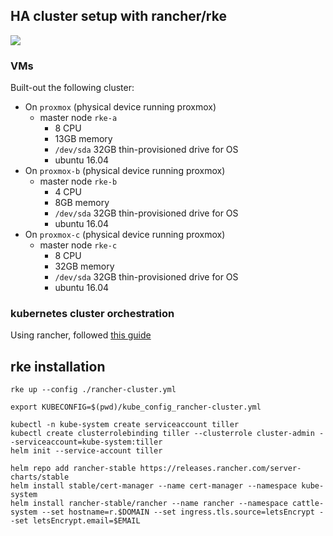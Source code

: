 ## HA cluster setup with rancher/rke

![](https://i.imgur.com/Qd7f8lx.png)

### VMs

Built-out the following cluster:

* On `proxmox` (physical device running proxmox)
  * master node `rke-a`
    * 8 CPU
    * 13GB memory
    * `/dev/sda` 32GB thin-provisioned drive for OS
    * ubuntu 16.04
* On `proxmox-b` (physical device running proxmox)
  * master node `rke-b`
    * 4 CPU
    * 8GB memory
    * `/dev/sda` 32GB thin-provisioned drive for OS
    * ubuntu 16.04
* On `proxmox-c` (physical device running proxmox)
  * master node `rke-c`
    * 8 CPU
    * 32GB memory
    * `/dev/sda` 32GB thin-provisioned drive for OS
    * ubuntu 16.04

### kubernetes cluster orchestration

Using rancher, followed [this guide](https://rancher.com/docs/rancher/v2.x/en/installation/ha/)

## rke installation

```shell
rke up --config ./rancher-cluster.yml

export KUBECONFIG=$(pwd)/kube_config_rancher-cluster.yml

kubectl -n kube-system create serviceaccount tiller
kubectl create clusterrolebinding tiller --clusterrole cluster-admin --serviceaccount=kube-system:tiller
helm init --service-account tiller

helm repo add rancher-stable https://releases.rancher.com/server-charts/stable
helm install stable/cert-manager --name cert-manager --namespace kube-system
helm install rancher-stable/rancher --name rancher --namespace cattle-system --set hostname=r.$DOMAIN --set ingress.tls.source=letsEncrypt --set letsEncrypt.email=$EMAIL
```
